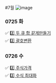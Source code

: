 #7월
![image](https://github.com/8x15yz/Algorithm-Solutions/assets/87743473/6506b507-397f-4925-b6db-cb4804e672cd)


### 0725 화
✅ [2️⃣ 두 큐 합 같게만들기](두큐합같게만들기.py) <br>
✅ [2️⃣ 괄호변환](괄호변환.py) <br>

### 0726 수
✅ [2️⃣ 주식가격](주식가격.py) <br>
✅ [2️⃣ 수식 최대화](수식최대화.py) <br>
